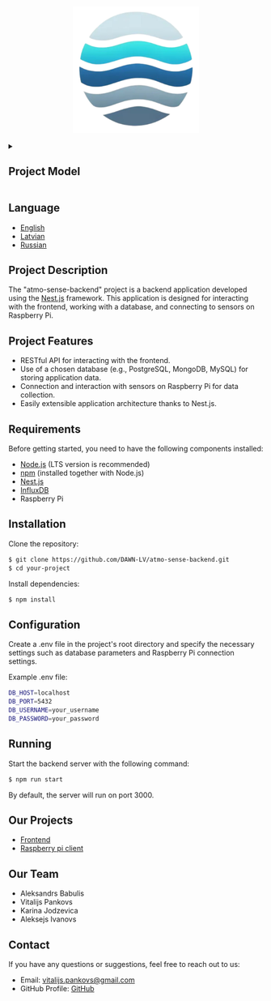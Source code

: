<p align="center">
  <a href="https://github.com/DAWN-LV/aqm-backend" target="blank">
    <img src="https://github.com/DAWN-LV/aqm-backend/raw/master/src/common/images/Logo.png?raw=true" width="250" alt="AtmoSense Logo" />
  </a>
</p>

<details>
  <summary>
    <h2>Project Model</h2>
  </summary>

  <p align="center">
    <a href="https://lucid.app/lucidchart/f50687e3-ca8d-4006-92a6-79743d0dfecf/edit?view_items=Xv1Sjn5sZt9H&invitationId=inv_160e4e53-1fce-4aa5-a0ea-1828c28fd23f" target="blank">
      <img src="https://github.com/DAWN-LV/aqm-backend/raw/master/src/common/images/Model.png?raw=true" max-width="800" alt="Model"/>
      <img src="https://github.com/DAWN-LV/aqm-backend/raw/master/src/common/images/Stack.png?raw=true" max-width="800" alt="Stack"/>
    </a>
  </p>
</details>

## Language

- [English](README.md)
- [Latvian](README.lv.md)
- [Russian](README.ru.md)

## Project Description

The "atmo-sense-backend" project is a backend application developed using the [Nest.js](https://github.com/nestjs/nest) framework. This application is designed for interacting with the frontend, working with a database, and connecting to sensors on Raspberry Pi.

## Project Features

- RESTful API for interacting with the frontend.
- Use of a chosen database (e.g., PostgreSQL, MongoDB, MySQL) for storing application data.
- Connection and interaction with sensors on Raspberry Pi for data collection.
- Easily extensible application architecture thanks to Nest.js.

## Requirements

Before getting started, you need to have the following components installed:

- [Node.js](https://nodejs.org/en) (LTS version is recommended)
- [npm](https://www.npmjs.com/) (installed together with Node.js)
- [Nest.js](https://nestjs.com/)
- [InfluxDB](https://www.influxdata.com/)
- Raspberry Pi

## Installation

Clone the repository:

```bash
$ git clone https://github.com/DAWN-LV/atmo-sense-backend.git
$ cd your-project
```

Install dependencies:

```bash
$ npm install
```

## Configuration

Create a .env file in the project's root directory and specify the necessary settings such as database parameters and Raspberry Pi connection settings.

Example .env file:

```bash
DB_HOST=localhost
DB_PORT=5432
DB_USERNAME=your_username
DB_PASSWORD=your_password
```

## Running

Start the backend server with the following command:

```bash
$ npm run start
```

By default, the server will run on port 3000.

## Our Projects

- [Frontend](https://github.com/DAWN-LV/aqm-frontend)
- [Raspberry pi client](https://github.com/PepeWarrior69/aqm-sensor-client)

## Our Team
- Aleksandrs Babulis
- Vitalijs Pankovs
- Karina Jodzevica
- Aleksejs Ivanovs
  
## Contact
If you have any questions or suggestions, feel free to reach out to us:

- Email: vitalijs.pankovs@gmail.com
- GitHub Profile: [GitHub](https://github.com/DAWN-LV)

